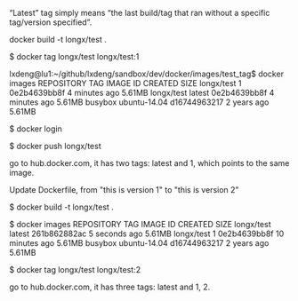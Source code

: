 “Latest” tag simply means “the last build/tag that ran without a specific tag/version specified”.

docker build -t longx/test .

$ docker tag longx/test longx/test:1

lxdeng@lu1:~/github/lxdeng/sandbox/dev/docker/images/test_tag$ docker images
REPOSITORY          TAG                 IMAGE ID            CREATED             SIZE
longx/test          1                   0e2b4639bb8f        4 minutes ago       5.61MB
longx/test          latest              0e2b4639bb8f        4 minutes ago       5.61MB
busybox             ubuntu-14.04        d16744963217        2 years ago         5.61MB

$ docker login

$ docker push longx/test

go to hub.docker.com, it has two tags: latest and 1, which points to the same image.

Update Dockerfile, from "this is version 1" to "this is version 2"

$ docker build -t longx/test .

$ docker images
REPOSITORY          TAG                 IMAGE ID            CREATED             SIZE
longx/test          latest              261b862882ac        5 seconds ago       5.61MB
longx/test          1                   0e2b4639bb8f        10 minutes ago      5.61MB
busybox             ubuntu-14.04        d16744963217        2 years ago         5.61MB

$ docker tag longx/test longx/test:2 

go to hub.docker.com, it has three tags: latest and 1, 2.
